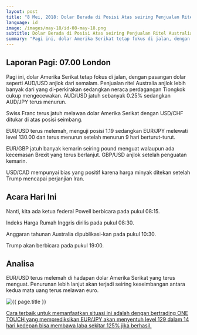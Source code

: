 ```yaml
---
layout: post
title: "8 Mei, 2018: Dolar Berada di Posisi Atas seiring Penjualan Ritel Australia Anjlok"
language: id
image: /images/may-18/id-08-may-18.png
subtitle: Dolar Berada di Posisi Atas seiring Penjualan Ritel Australia Anjlok
summary: "Pagi ini, dolar Amerika Serikat tetap fokus di jalan, dengan pasangan dolar seperti AUD/USD anjlok dari semalam. Penjualan ritel Australia anjlok lebih banyak dari yang di-perkirakan sedangkan neraca perdagangan Tiongkok cukup mengecewakan. AUD/USD jatuh sebanyak 0.25% sedangkan AUD/JPY terus menurun"
---
```

## Laporan Pagi: 07.00 London

Pagi ini, dolar Amerika Serikat tetap fokus di jalan, dengan pasangan dolar seperti AUD/USD anjlok dari semalam. Penjualan ritel Australia anjlok lebih banyak dari yang di-perkirakan sedangkan neraca perdagangan Tiongkok cukup mengecewakan. AUD/USD jatuh sebanyak 0.25% sedangkan AUD/JPY terus menurun.

Swiss Franc terus jatuh melawan dolar Amerika Serikat dengan USD/CHF ditukar di atas posisi seimbang.

EUR/USD terus melemah, menguji posisi 1.19 sedangkan EUR/JPY melewati level 130.00 dan terus menurun setelah menurun 9 hari berturut-turut.

EUR/GBP jatuh banyak kemarin seiring pound menguat walaupun ada kecemasan Brexit yang terus berlanjut. GBP/USD anjlok setelah penguatan kemarin. 

USD/CAD mempunyai bias yang positif karena harga minyak ditekan setelah Trump mencapai perjanjian Iran.


## Acara Hari Ini

Nanti, kita ada ketua federal Powell berbicara pada pukul 08:15.

Indeks Harga Rumah Inggris dirilis pada pukul 08:30.

Anggaran tahunan Australia dipublikasi-kan pada pukul 10:30.

Trump akan berbicara pada pukul 19:00.

## Analisa

EUR/USD terus melemah di hadapan dolar Amerika Serikat yang terus menguat. Penurunan lebih lanjut akan terjadi seiring keseimbangan antara kedua mata uang terus melawan euro.

<img src="{{ site.url }}/images/may-18/id-08-may-18.png" alt="{{ page.title }}" title="{{ page.title }}">

<a href="%LINK%%?currency=USD&market=forex&underlying=frxEURUSD&formname=higherlower&duration_amount=14&duration_units=d&amount=10&amount_type=payout&expiry_type=duration&barrier=1.1900" target="_blank" rel="noopener noreferrer nofollow">Cara terbaik untuk memanfaatkan situasi ini adalah dengan bertrading ONE TOUCH yang memprediksikan EUR/JPY akan menyentuh level 129 dalam 14 hari kedepan bisa membawa laba sekitar 125% jika berhasil.</a>
